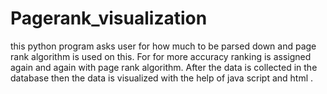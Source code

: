 # Pagerank_visualization
this python program asks user for how much to be parsed down and page rank algorithm is used on this. For for more accuracy ranking is assigned again and again with page rank algorithm. After the data is collected in the database then the data is visualized with the help of java script and html . 
